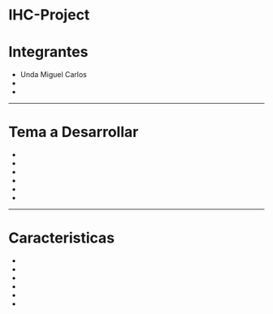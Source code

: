 # IHC-Project
# Integrantes
* Unda Miguel Carlos     
* 
* 
*****
# Tema a Desarrollar
* 
* 
* 
* 
* 
* 
*****
# Caracteristicas
* 
* 
* 
* 
* 
* 
